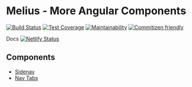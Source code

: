 # Melius - More Angular Components

[![Build Status](https://travis-ci.org/melior/melius.svg?branch=master)](https://travis-ci.org/melior/melius)
[![Test Coverage](https://api.codeclimate.com/v1/badges/f28c401f531662aeb8ef/test_coverage)](https://codeclimate.com/github/melior/melius/test_coverage)
[![Maintainability](https://api.codeclimate.com/v1/badges/f28c401f531662aeb8ef/maintainability)](https://codeclimate.com/github/melior/melius/maintainability)
[![Commitizen friendly](https://img.shields.io/badge/commitizen-friendly-brightgreen.svg)](http://commitizen.github.io/cz-cli/)

Docs
[![Netlify Status](https://api.netlify.com/api/v1/badges/7a5b6dd0-eee2-400f-874f-5cd49848e0d7/deploy-status)](https://app.netlify.com/sites/melius-docs/deploys)

## Components

- [Sidenav](./libs/sidenav/README.md)
- [Nav Tabs](./libs/nav-tabs/README.md)
